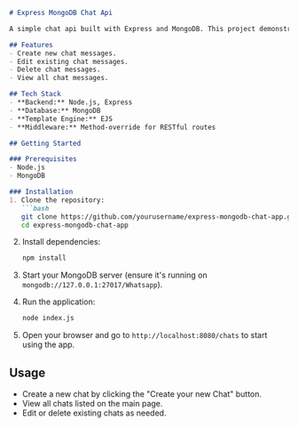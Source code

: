 ```markdown
# Express MongoDB Chat Api

A simple chat api built with Express and MongoDB. This project demonstrates the use of RESTful APIs to create, edit, and delete chat messages.

## Features
- Create new chat messages.
- Edit existing chat messages.
- Delete chat messages.
- View all chat messages.

## Tech Stack
- **Backend:** Node.js, Express
- **Database:** MongoDB
- **Template Engine:** EJS
- **Middleware:** Method-override for RESTful routes

## Getting Started

### Prerequisites
- Node.js
- MongoDB

### Installation
1. Clone the repository:
   ```bash
   git clone https://github.com/yourusername/express-mongodb-chat-app.git
   cd express-mongodb-chat-app
   ```

2. Install dependencies:
   ```bash
   npm install
   ```

3. Start your MongoDB server (ensure it's running on `mongodb://127.0.0.1:27017/Whatsapp`).

4. Run the application:
   ```bash
   node index.js
   ```

5. Open your browser and go to `http://localhost:8080/chats` to start using the app.

## Usage
- Create a new chat by clicking the "Create your new Chat" button.
- View all chats listed on the main page.
- Edit or delete existing chats as needed.



